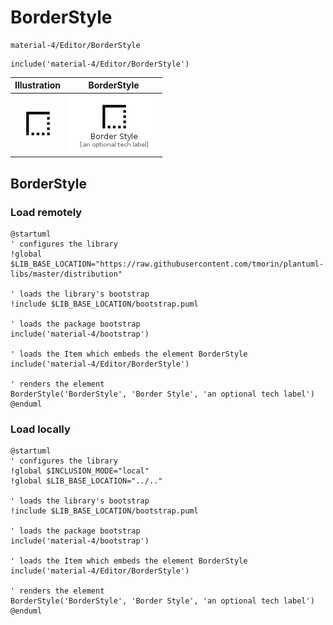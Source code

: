 # BorderStyle


```text
material-4/Editor/BorderStyle
```

```text
include('material-4/Editor/BorderStyle')
```



| Illustration | BorderStyle |
| :---: | :---: |
| ![illustration for Illustration](../../material-4/Editor/BorderStyle.png) | ![illustration for BorderStyle](../../material-4/Editor/BorderStyle.Local.png) |




## BorderStyle

### Load remotely
```plantuml
@startuml
' configures the library
!global $LIB_BASE_LOCATION="https://raw.githubusercontent.com/tmorin/plantuml-libs/master/distribution"

' loads the library's bootstrap
!include $LIB_BASE_LOCATION/bootstrap.puml

' loads the package bootstrap
include('material-4/bootstrap')

' loads the Item which embeds the element BorderStyle
include('material-4/Editor/BorderStyle')

' renders the element
BorderStyle('BorderStyle', 'Border Style', 'an optional tech label')
@enduml
```

### Load locally
```plantuml
@startuml
' configures the library
!global $INCLUSION_MODE="local"
!global $LIB_BASE_LOCATION="../.."

' loads the library's bootstrap
!include $LIB_BASE_LOCATION/bootstrap.puml

' loads the package bootstrap
include('material-4/bootstrap')

' loads the Item which embeds the element BorderStyle
include('material-4/Editor/BorderStyle')

' renders the element
BorderStyle('BorderStyle', 'Border Style', 'an optional tech label')
@enduml
```

